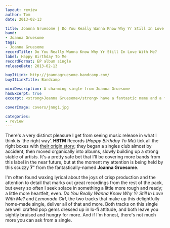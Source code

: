 ```yaml
---
layout: review
author: Tom
date: 2013-02-13

title: Joanna Gruesome | Do You Really Wanna Know Why Yr Still In Love With Me?
band:
- Joanna Gruesome
tags:
- Joanna Gruesome
recordTitle: Do You Really Wanna Know Why Yr Still In Love With Me?
label: Happy Birthday To Me
recordFormat: EP album single
releaseDate: 2013-02-13

buyItLink: http://joannagruesome.bandcamp.com/
buyItLinkTitle: Bandcamp

miniDescription: A charming single from Joanna Gruesome
hasExcerpt: true
excerpt: <strong>Joanna Gruesome</strong> have a fantastic name and a fantastic record label. Their single's pretty good, too.

coverImage: covers/jnng1.jpg

categories:
- review
---
```


There's a very distinct pleasure I get from seeing music release in what I think is ‘the right way’. **HBTM** Records (*Happy Birthday To Me*) tick all the right boxes with [their origin story](http://hhbtm.com/faq); they began a singles club almost by accident, then moved organically into albums, slowly building up a strong stable of artists. It's a pretty safe bet that I'll be covering more bands from this label in the near future, but at the moment my attention is being held by this scuzzy **7**" from the fantastically-named **Joanna Gruesome**.

I'm often found waxing lyrical about the joys of crisp production and the attention to detail that marks out great recordings from the rest of the pack, but every so often I seek solace in something a little more rough and ready; a little more heartfelt, even. *Do You Really Wanna Know Why Yr Still In Love With Me?* and *Lemonade Girl*, the two tracks that make up this delightfully home-made single, deliver all of that and more. Both tracks on this single are well crafted pop gems dressed up in lo-fi attitude, and both leave you sightly bruised and hungry for more. And if I'm honest, there's not much more you can ask from a single.


